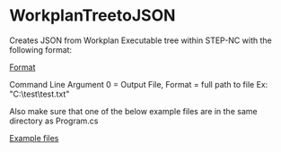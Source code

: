 # WorkplanTreetoJSON
Creates JSON from Workplan Executable tree within STEP-NC with the following format:

[Format](http://postimg.org/image/gkp057rnx/87b65253/)

Command Line Argument 0 = Output File, Format = full path to file Ex: "C:\test\test.txt"

Also make sure that one of the below example files are in the same directory as Program.cs

[Example files](http://www.steptools.com/products/stepncmachine/samples/)

